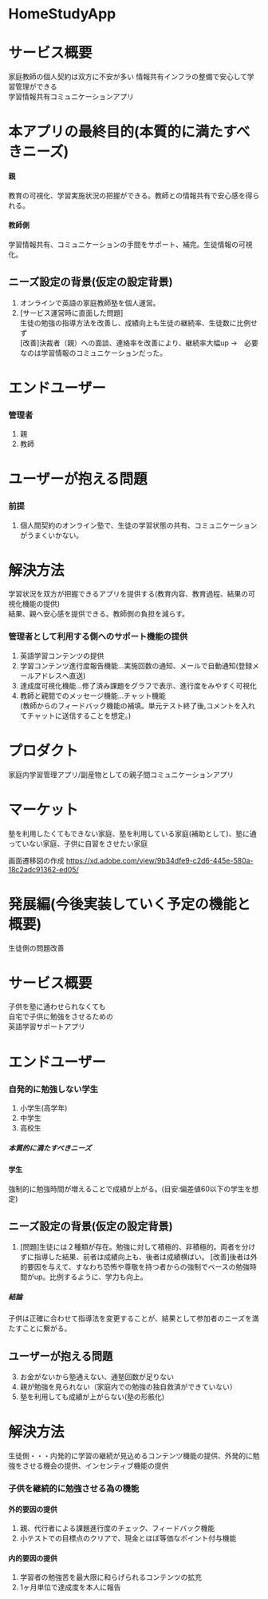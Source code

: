 # HomeStudyApp

# サービス概要
家庭教師の個人契約は双方に不安が多い
情報共有インフラの整備で安心して学習管理ができる  
学習情報共有コミュニケーションアプリ  

# 本アプリの最終目的(本質的に満たすべきニーズ)
#### 親  
教育の可視化、学習実施状況の把握ができる。教師との情報共有で安心感を得られる。
#### 教師側
学習情報共有、コミュニケーションの手間をサポート、補完。生徒情報の可視化。

## ニーズ設定の背景(仮定の設定背景)
1. オンラインで英語の家庭教師塾を個人運営。
2. [サービス運営時に直面した問題]  
  生徒の勉強の指導方法を改善し、成績向上も生徒の継続率、生徒数に比例せず  
  [改善]決裁者（親）への面談、連絡率を改善により、継続率大幅up  →　必要なのは学習情報のコミュニケーションだった。
# エンドユーザー
### 管理者
1. 親  
2. 教師

# ユーザーが抱える問題
### 前提
1. 個人間契約のオンライン塾で、生徒の学習状態の共有、コミュニケーションがうまくいかない。

# 解決方法  
学習状況を双方が把握できるアプリを提供する(教育内容、教育過程、結果の可視化機能の提供)  
結果、親へ安心感を提供できる。教師側の負担を減らす。  

### 管理者として利用する側へのサポート機能の提供
1. 英語学習コンテンツの提供  
2. 学習コンテンツ進行度報告機能...実施回数の通知、メールで自動通知(登録メールアドレスへ直送)
3. 達成度可視化機能...修了済み課題をグラフで表示、進行度をみやすく可視化    
4. 教師と親間でのメッセージ機能...チャット機能  
   (教師からのフィードバック機能の補填。単元テスト終了後,コメントを入れてチャットに送信することを想定。)

# プロダクト
家庭内学習管理アプリ/副産物としての親子間コミュニケーションアプリ  
# マーケット
塾を利用したくてもできない家庭、塾を利用している家庭(補助として)、塾に通っていない家庭、子供に自習をさせたい家庭

画面遷移図の作成
https://xd.adobe.com/view/9b34dfe9-c2d6-445e-580a-18c2adc91362-ed05/







# 発展編(今後実装していく予定の機能と概要)
生徒側の問題改善

# サービス概要
子供を塾に通わせられなくても  
自宅で子供に勉強をさせるための  
英語学習サポートアプリ

# エンドユーザー
### 自発的に勉強しない学生  
1. 小学生(高学年)
2. 中学生
3. 高校生

##### 本質的に満たすべきニーズ
#### 学生
強制的に勉強時間が増えることで成績が上がる。(目安:偏差値60以下の学生を想定)  

## ニーズ設定の背景(仮定の設定背景)
1. [問題]生徒には２種類が存在。勉強に対して積極的、非積極的。両者を分けずに指導した結果、前者は成績向上も、後者は成績横ばい。  [改善]後者は外的要因を与えて、すなわち恐怖や尊敬を持つ者からの強制でベースの勉強時間がup。比例するように、学力も向上。  

##### 結論
子供は正確に合わせて指導法を変更することが、結果として参加者のニーズを満たすことに繋がる。  

## ユーザーが抱える問題
3. お金がないから塾通えない、通塾回数が足りない  
4. 親が勉強を見られない（家庭内での勉強の独自救済ができていない）  
5. 塾を利用しても成績が上がらない(塾の形骸化)  

# 解決方法  
生徒側・・・内発的に学習の継続が見込めるコンテンツ機能の提供、外発的に勉強をさせる機会の提供、インセンティブ機能の提供  

### 子供を継続的に勉強させる為の機能
#### 外的要因の提供
1. 親、代行者による課題進行度のチェック、フィードバック機能
2. 小テストでの目標点のクリアで、現金とほぼ等価なポイント付与機能
#### 内的要因の提供
1. 学習者の勉強苦を最大限に和らげられるコンテンツの拡充
2. 1ヶ月単位で達成度を本人に報告  
